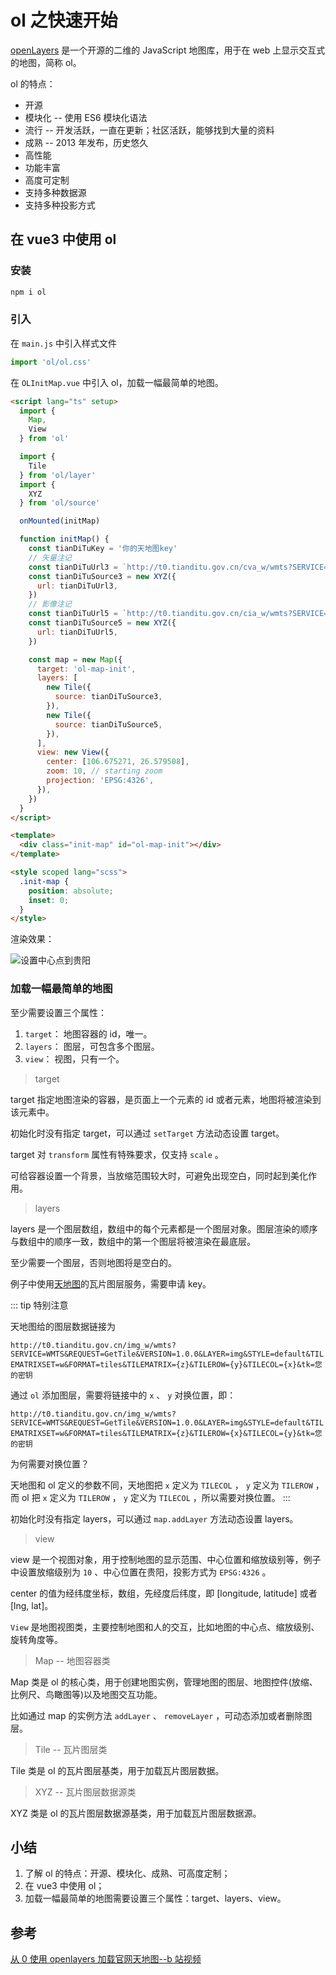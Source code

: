 # ol 之快速开始

[openLayers](https://openlayers.org/) 是一个开源的二维的 JavaScript 地图库，用于在 web 上显示交互式的地图，简称 ol。

ol 的特点：

* 开源
* 模块化 -- 使用 ES6 模块化语法
* 流行 -- 开发活跃，一直在更新；社区活跃，能够找到大量的资料
* 成熟 -- 2013 年发布，历史悠久
* 高性能
* 功能丰富
* 高度可定制
* 支持多种数据源
* 支持多种投影方式

## 在 vue3 中使用 ol

### 安装

```bash
npm i ol
```

### 引入

在 `main.js` 中引入样式文件

```js
import 'ol/ol.css'
```

在 `OLInitMap.vue` 中引入 ol，加载一幅最简单的地图。

```html
<script lang="ts" setup>
  import {
    Map,
    View
  } from 'ol'

  import {
    Tile
  } from 'ol/layer'
  import {
    XYZ
  } from 'ol/source'

  onMounted(initMap)

  function initMap() {
    const tianDiTuKey = '你的天地图key'
    // 矢量注记
    const tianDiTuUrl3 = `http://t0.tianditu.gov.cn/cva_w/wmts?SERVICE=WMTS&REQUEST=GetTile&VERSION=1.0.0&LAYER=cva&STYLE=default&TILEMATRIXSET=w&FORMAT=tiles&TILEMATRIX={z}&TILEROW={y}&TILECOL={x}&tk=${tianDiTuKey}`
    const tianDiTuSource3 = new XYZ({
      url: tianDiTuUrl3,
    })
    // 影像注记
    const tianDiTuUrl5 = `http://t0.tianditu.gov.cn/cia_w/wmts?SERVICE=WMTS&REQUEST=GetTile&VERSION=1.0.0&LAYER=cia&STYLE=default&TILEMATRIXSET=w&FORMAT=tiles&TILEMATRIX={z}&TILEROW={y}&TILECOL={x}&tk=${tianDiTuKey}`
    const tianDiTuSource5 = new XYZ({
      url: tianDiTuUrl5,
    })

    const map = new Map({
      target: 'ol-map-init',
      layers: [
        new Tile({
          source: tianDiTuSource3,
        }),
        new Tile({
          source: tianDiTuSource5,
        }),
      ],
      view: new View({
        center: [106.675271, 26.579508],
        zoom: 10, // starting zoom
        projection: 'EPSG:4326',
      }),
    })
  }
</script>

<template>
  <div class="init-map" id="ol-map-init"></div>
</template>

<style scoped lang="scss">
  .init-map {
    position: absolute;
    inset: 0;
  }
</style>
```

渲染效果：

![设置中心点到贵阳](https://image-static.segmentfault.com/357/418/3574189240-650ea8ff67bd2_fix732)

### 加载一幅最简单的地图

至少需要设置三个属性：

1. `target`： 地图容器的 id，唯一。
2. `layers`： 图层，可包含多个图层。
3. `view`： 视图，只有一个。

> target

target 指定地图渲染的容器，是页面上一个元素的 id 或者元素，地图将被渲染到该元素中。

初始化时没有指定 target，可以通过 `setTarget` 方法动态设置 target。

target 对 `transform` 属性有特殊要求，仅支持 `scale` 。

可给容器设置一个背景，当放缩范围较大时，可避免出现空白，同时起到美化作用。

> layers

layers 是一个图层数组，数组中的每个元素都是一个图层对象。图层渲染的顺序与数组中的顺序一致，数组中的第一个图层将被渲染在最底层。

至少需要一个图层，否则地图将是空白的。

例子中使用[天地图](http://lbs.tianditu.gov.cn/server/MapService.html)的瓦片图层服务，需要申请 key。

::: tip 特别注意

天地图给的图层数据链接为

 `http://t0.tianditu.gov.cn/img_w/wmts?SERVICE=WMTS&REQUEST=GetTile&VERSION=1.0.0&LAYER=img&STYLE=default&TILEMATRIXSET=w&FORMAT=tiles&TILEMATRIX={z}&TILEROW={y}&TILECOL={x}&tk=您的密钥`

通过 `ol` 添加图层，需要将链接中的 `x` 、 `y` 对换位置，即：

 `http://t0.tianditu.gov.cn/img_w/wmts?SERVICE=WMTS&REQUEST=GetTile&VERSION=1.0.0&LAYER=img&STYLE=default&TILEMATRIXSET=w&FORMAT=tiles&TILEMATRIX={z}&TILEROW={x}&TILECOL={y}&tk=您的密钥`

为何需要对换位置？

天地图和 ol 定义的参数不同，天地图把 `x` 定义为 `TILECOL` ， `y` 定义为 `TILEROW` ，而 ol 把 `x` 定义为 `TILEROW` ， `y` 定义为 `TILECOL` ，所以需要对换位置。
:::

初始化时没有指定 layers，可以通过 `map.addLayer` 方法动态设置 layers。

> view

view 是一个视图对象，用于控制地图的显示范围、中心位置和缩放级别等，例子中设置放缩级别为 `10` 、中心位置在贵阳，投影方式为 `EPSG:4326` 。

center 的值为经纬度坐标，数组，先经度后纬度，即 [longitude, latitude] 或者 [lng, lat]。

`View` 是地图视图类，主要控制地图和人的交互，比如地图的中心点、缩放级别、旋转角度等。

> Map -- 地图容器类

Map 类是 ol 的核心类，用于创建地图实例，管理地图的图层、地图控件(放缩、比例尺、鸟瞰图等)以及地图交互功能。

比如通过 map 的实例方法 `addLayer` 、 `removeLayer` ，可动态添加或者删除图层。

> Tile -- 瓦片图层类

Tile 类是 ol 的瓦片图层基类，用于加载瓦片图层数据。

> XYZ -- 瓦片图层数据源类

XYZ 类是 ol 的瓦片图层数据源基类，用于加载瓦片图层数据源。

## 小结

1. 了解 ol 的特点：开源、模块化、成熟、可高度定制；
2. 在 vue3 中使用 ol；
3. 加载一幅最简单的地图需要设置三个属性：target、layers、view。

## 参考

[从 0 使用 openlayers 加载官网天地图--b 站视频](https://www.bilibili.com/video/BV1Su411q7pz/?spm_id_from=333.999.0.0&vd_source=9bbf149e26315d2edf55b034712e09d6)
